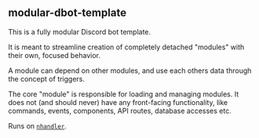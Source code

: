 ## modular-dbot-template

This is a fully modular Discord bot template.

It is meant to streamline creation of completely detached "modules" with their own, focused behavior.

A module can depend on other modules, and use each others data through the concept of triggers.

The core "module" is responsible for loading and managing modules.
It does not (and should never) have any front-facing functionality, like commands, events, components, API routes, database accesses etc.

Runs on [`nhandler`](https://github.com/nortex-dev/nhandler).
